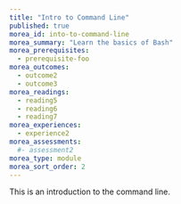 ```yaml
---
title: "Intro to Command Line"
published: true
morea_id: into-to-command-line
morea_summary: "Learn the basics of Bash"
morea_prerequisites:
  - prerequisite-foo
morea_outcomes:
  - outcome2
  - outcome3
morea_readings:
  - reading5
  - reading6
  - reading7
morea_experiences:
  - experience2
morea_assessments:
  #- assessment2
morea_type: module
morea_sort_order: 2
---
```


This is an introduction to the command line. 
